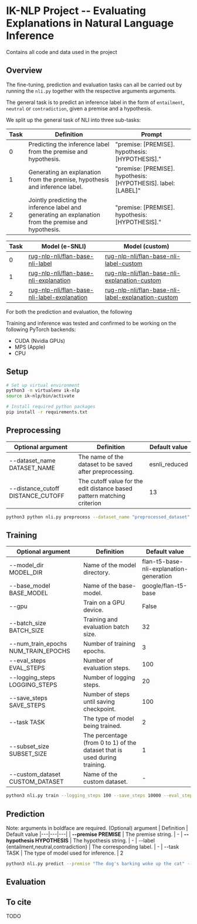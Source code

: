 # IK-NLP Project -- Evaluating Explanations in Natural Language Inference

Contains all code and data used in the project

## Overview

The fine-tuning, prediction and evaluation tasks can all be carried out by running the `nli.py` together with the respective arguments arguments.

The general task is to predict an inference label in the form of `entailment`, `neutral` or `contradiction`, given a premise and a hypothesis.

We split up the general task of NLI into three sub-tasks:

Task | Definition | Prompt
|---|---|---|
| 0 | Predicting the inference label from the premise and hypothesis. | "premise: [PREMISE]. hypothesis: [HYPOTHESIS]."
| 1 | Generating an explanation from the premise, hypothesis and inference label. | "premise: [PREMISE]. hypothesis: [HYPOTHESIS]. label: [LABEL]"
| 2 | Jointly predicting the inference label and generating an explanation from the premise and hypothesis. | "premise: [PREMISE]. hypothesis: [HYPOTHESIS]."

Task | Model (e-SNLI) | Model (custom)
|---|---|---|
| 0 | [rug-nlp-nli/flan-base-nli-label](https://huggingface.co/rug-nlp-nli/flan-base-nli-label) | [rug-nlp-nli/flan-base-nli-label-custom](https://huggingface.co/rug-nlp-nli/flan-base-nli-label-custom)
| 1 | [rug-nlp-nli/flan-base-nli-explanation](https://huggingface.co/rug-nlp-nli/flan-base-nli-explanation) | [rug-nlp-nli/flan-base-nli-explanation-custom](https://huggingface.co/rug-nlp-nli/flan-base-nli-explanation-custom)
| 2 | [rug-nlp-nli/flan-base-nli-label-explanation](https://huggingface.co/rug-nlp-nli/flan-base-nli-label-explanation) | [rug-nlp-nli/flan-base-nli-label-explanation-custom](https://huggingface.co/rug-nlp-nli/flan-base-nli-label-explanation-custom)

For both the prediction and evaluation, the following

Training and inference was tested and confirmed to be working on the following PyTorch backends:

- CUDA (Nvidia GPUs)
- MPS (Apple)
- CPU

## Setup

```bash
# Set up virtual environment
python3 -m virtualenv ik-nlp
source ik-nlp/bin/activate

# Install required python packages
pip install -r requirements.txt
```

## Preprocessing

Optional argument | Definition | Default value
|---|---|---|
| --dataset_name DATASET_NAME | The name of the dataset to be saved after preprocessing. | esnli_reduced
| --distance_cutoff DISTANCE_CUTOFF | The cutoff value for the edit distance based pattern matching criterion | 13

```bash
python3 python nli.py preprocess --dataset_name "preprocessed_dataset" --distance_cutoff 13
```

## Training

Optional argument | Definition | Default value
|---|---|---|
| --model_dir MODEL_DIR | Name of the model directory. | flan-t5-base-nli-explanation-generation
| --base_model BASE_MODEL | Name of the base-model. | google/flan-t5-base
| --gpu | Train on a GPU device. | False
| --batch_size BATCH_SIZE | Training and evaluation batch size. | 32
| --num_train_epochs NUM_TRAIN_EPOCHS | Number of training epochs. | 3
| --eval_steps EVAL_STEPS | Number of evaluation steps. | 100
| --logging_steps LOGGING_STEPS | Number of logging steps. | 20
| --save_steps SAVE_STEPS | Number of steps until saving checkpoint. | 100
| --task TASK | The type of model being trained. | 2
| --subset_size SUBSET_SIZE | The percentage (from 0 to 1) of the dataset that is used during training. | 1
| --custom_dataset CUSTOM_DATASET | Name of the custom dataset. | -

```bash
python3 nli.py train --logging_steps 100 --save_steps 10000 --eval_steps 200  --task 1
```

## Prediction

Note: arguments in boldface are required.
(Optional) argument | Definition | Default value
|---|---|---|
| __--premise PREMISE__ | The premise string. | -
| __--hypothesis HYPOTHESIS__ | The hypothesis string. | -
| --label {entailment,neutral,contradiction} | The corresponding label. | -
| --task TASK | The type of model used for inference. | 2

```bash
python3 nli.py predict --premise "The dog's barking woke up the cat" --hypothesis "the feline was sleeping" --task 2
```

## Evaluation

## To cite

TODO
